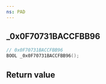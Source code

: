 ```yaml
---
ns: PAD
---
```

## _0x0F70731BACCFBB96

```c
// 0x0F70731BACCFBB96
BOOL _0x0F70731BACCFBB96();
```


## Return value

